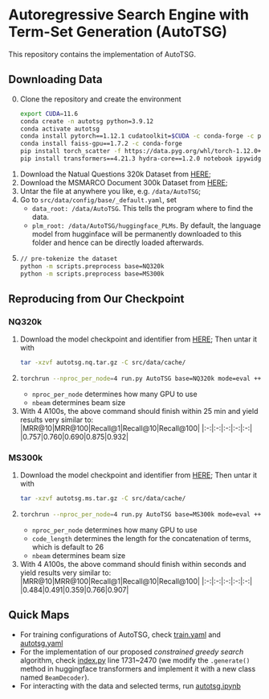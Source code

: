 # Autoregressive Search Engine with Term-Set Generation (AutoTSG)

This repository contains the implementation of AutoTSG.

## Downloading Data
0. Clone the repository and create the environment
   ```bash
   export CUDA=11.6
   conda create -n autotsg python=3.9.12
   conda activate autotsg
   conda install pytorch==1.12.1 cudatoolkit=$CUDA -c conda-forge -c pytorch
   conda install faiss-gpu==1.7.2 -c conda-forge
   pip install torch_scatter -f https://data.pyg.org/whl/torch-1.12.0+$CUDA.html
   pip install transformers==4.21.3 hydra-core==1.2.0 notebook ipywidgets psutil
   ```
1. Download the Natual Questions 320k Dataset from [HERE](https://1drv.ms/u/s!Aipk4vd2SBrtgv9bKdcHs4jH0PKJXw?e=uWBLwb);
2. Download the MSMARCO Document 300k Dataset from [HERE](https://1drv.ms/u/s!Aipk4vd2SBrtgv9YngXx1vJEE2VjZQ?e=fzMbDj);
3. Untar the file at anywhere you like, e.g. `/data/AutoTSG`;
4. Go to `src/data/config/base/_default.yaml`, set 
   - `data_root: /data/AutoTSG`. This tells the program where to find the data.
   - `plm_root: /data/AutoTSG/huggingface_PLMs`. By default, the language model from hugginface will be permanently downloaded to this folder and hence can be directly loaded afterwards.
5. ```bash
   // pre-tokenize the dataset
   python -m scripts.preprocess base=NQ320k
   python -m scripts.preprocess base=MS300k
   ```

## Reproducing from Our Checkpoint
### NQ320k
1. Download the model checkpoint and identifier from [HERE](); Then untar it with 
   ```bash
   tar -xzvf autotsg.nq.tar.gz -C src/data/cache/
   ```
2. ```bash
   torchrun --nproc_per_node=4 run.py AutoTSG base=NQ320k mode=eval ++nbeam=100 ++eval_batch_size=20
   ```
   - `nproc_per_node` determines how many GPU to use
   - `nbeam` determines beam size
3. With 4 A100s, the above command should finish within 25 min and yield results very similar to:
   |MRR@10|MRR@100|Recall@1|Recall@10|Recall@100|
   |:-:|:-:|:-:|:-:|:-:|
   |0.757|0.760|0.690|0.875|0.932|

### MS300k
1. Download the model checkpoint and identifier from [HERE](); Then untar it with 
   ```bash
   tar -xzvf autotsg.ms.tar.gz -C src/data/cache/
   ```
2. ```bash
   torchrun --nproc_per_node=4 run.py AutoTSG base=MS300k mode=eval ++code_length=34 ++nbeam=100 ++eval_batch_size=20
   ```
   - `nproc_per_node` determines how many GPU to use
   - `code_length` determines the length for the concatenation of terms, which is default to 26
   - `nbeam` determines beam size
3. With 4 A100s, the above command should finish within seconds and yield results very similar to:
   |MRR@10|MRR@100|Recall@1|Recall@10|Recall@100|
   |:-:|:-:|:-:|:-:|:-:|
   |0.484|0.491|0.359|0.766|0.907|


## Quick Maps
- For training configurations of AutoTSG, check [train.yaml](src/data/config/mode/train.yaml) and [autotsg.yaml](src/data/config/autotsg.yaml)
- For the implementation of our proposed *constrained greedy search* algorithm, check [index.py](src/utils/index.py) line 1731~2470 (we modify the `.generate()` method in huggingface transformers and implement it with a new class named `BeamDecoder`).
- For interacting with the data and selected terms, run [autotsg.ipynb](src/notebooks/autotsg.ipynb)